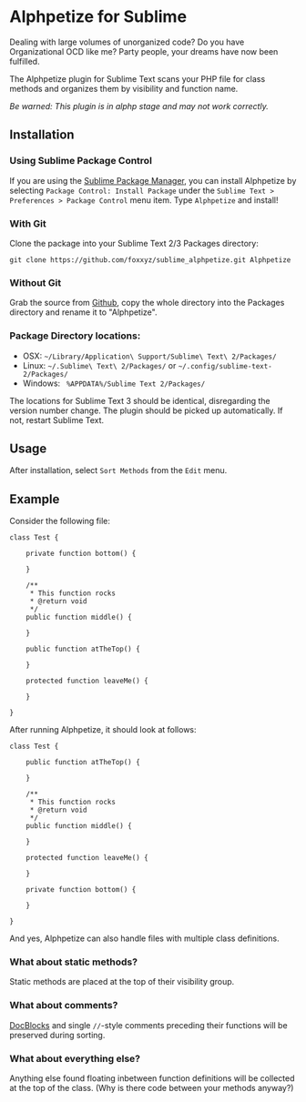 Alphpetize for Sublime
======================

Dealing with large volumes of unorganized code? Do you have Organizational OCD like me? Party people, your dreams have now been fulfilled.

The Alphpetize plugin for Sublime Text scans your PHP file for class methods and organizes them by visibility and function name.

*Be warned: This plugin is in alphp stage and may not work correctly.*

Installation
------------

### Using Sublime Package Control

If you are using the [Sublime Package Manager](http://wbond.net/sublime_packages/package_control), you can install Alphpetize by selecting `Package Control: Install Package` under the `Sublime Text > Preferences > Package Control` menu item. Type `Alphpetize` and install!

### With Git

Clone the package into your Sublime Text 2/3 Packages directory:

	git clone https://github.com/foxxyz/sublime_alphpetize.git Alphpetize
	
### Without Git

Grab the source from [Github](http://github.com/foxxyz/sublime_alphpetize), copy the whole directory into the Packages directory and rename it to "Alphpetize".

### Package Directory locations:

* OSX: `~/Library/Application\ Support/Sublime\ Text\ 2/Packages/`
* Linux: `~/.Sublime\ Text\ 2/Packages/` or `~/.config/sublime-text-2/Packages/`
* Windows: ` %APPDATA%/Sublime Text 2/Packages/` 

The locations for Sublime Text 3 should be identical, disregarding the version number change. The plugin should be picked up automatically. If not, restart Sublime Text.

Usage
-----

After installation, select `Sort Methods` from the `Edit` menu.

Example
-------

Consider the following file:

	class Test {
	
		private function bottom() {
		
		}
		
		/**
		 * This function rocks
		 * @return void
		 */
		public function middle() {

		}
		
		public function atTheTop() {
		
		}
		
		protected function leaveMe() {
		
		}
		
	}
	
After running Alphpetize, it should look at follows:

	class Test {
	
		public function atTheTop() {
		
		}
	
		/**
		 * This function rocks
		 * @return void
		 */
		public function middle() {

		}
		
		protected function leaveMe() {
		
		}
		
		private function bottom() {
		
		}
		
	}
	
And yes, Alphpetize can also handle files with multiple class definitions.

### What about static methods?

Static methods are placed at the top of their visibility group.

### What about comments?

[DocBlocks](http://en.wikipedia.org/wiki/PHPDoc) and single `//`-style comments preceding their functions will be preserved during sorting.

### What about everything else?

Anything else found floating inbetween function definitions will be collected at the top of the class. (Why is there code between your methods anyway?)
